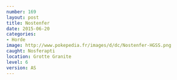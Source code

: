 ```yaml
---
number: 169
layout: post
title: Nostenfer
date: 2015-06-20
categories:
- Horde
image: http://www.pokepedia.fr/images/d/dc/Nostenfer-HGSS.png
caught: Nosferapti
location: Grotte Granite
level: 6
version: AS
---
```


